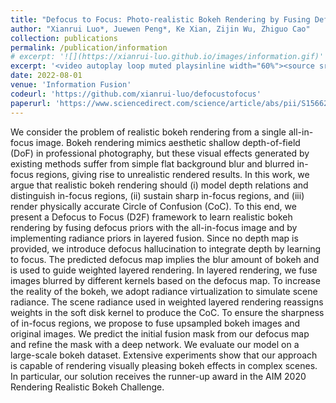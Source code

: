 ```yaml
---
title: "Defocus to Focus: Photo-realistic Bokeh Rendering by Fusing Defocus and Radiance Priors"
author: "Xianrui Luo*, Juewen Peng*, Ke Xian, Zijin Wu, Zhiguo Cao"
collection: publications
permalink: /publication/information
# excerpt: '![](https://xianrui-luo.github.io/images/information.gif)'
excerpt: '<video autoplay loop muted playsinline width="60%"><source src="https://xianrui-luo.github.io/images/information.mp4" type="video/mp4"></video>'
date: 2022-08-01
venue: 'Information Fusion'
codeurl: 'https://github.com/xianrui-luo/defocustofocus'
paperurl: 'https://www.sciencedirect.com/science/article/abs/pii/S1566253522001221'
---
```


We consider the problem of realistic bokeh rendering from a single all-in-focus image. Bokeh rendering mimics aesthetic shallow depth-of-field (DoF) in professional photography, but these visual effects generated by existing methods suffer from simple flat background blur and blurred in-focus regions, giving rise to unrealistic rendered results. In this work, we argue that realistic bokeh rendering should (i) model depth relations and distinguish in-focus regions, (ii) sustain sharp in-focus regions, and (iii) render physically accurate Circle of Confusion (CoC). To this end, we present a Defocus to Focus (D2F) framework to learn realistic bokeh rendering by fusing defocus priors with the all-in-focus image and by implementing radiance priors in layered fusion. Since no depth map is provided, we introduce defocus hallucination to integrate depth by learning to focus. The predicted defocus map implies the blur amount of bokeh and is used to guide weighted layered rendering. In layered rendering, we fuse images blurred by different kernels based on the defocus map. To increase the reality of the bokeh, we adopt radiance virtualization to simulate scene radiance. The scene radiance used in weighted layered rendering reassigns weights in the soft disk kernel to produce the CoC. To ensure the sharpness of in-focus regions, we propose to fuse upsampled bokeh images and original images. We predict the initial fusion mask from our defocus map and refine the mask with a deep network. We evaluate our model on a large-scale bokeh dataset. Extensive experiments show that our approach is capable of rendering visually pleasing bokeh effects in complex scenes. In particular, our solution receives the runner-up award in the AIM 2020 Rendering Realistic Bokeh Challenge.
